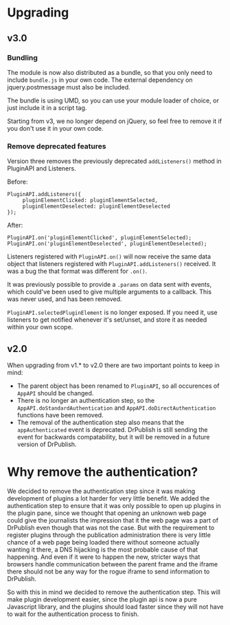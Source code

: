 Upgrading
=========

v3.0
----

### Bundling

The module is now also distributed as a bundle, so that you only need to include `bundle.js` in your own code. The external dependency on jquery.postmessage must also be included.

The bundle is using UMD, so you can use your module loader of choice, or just include it in a script tag.

Starting from v3, we no longer depend on jQuery, so feel free to remove it if you don't use it in your own code.

### Remove deprecated features

Version three removes the previously deprecated `addListeners()` method in PluginAPI and Listeners.

Before:

    PluginAPI.addListeners({
         pluginElementClicked: pluginElementSelected,
         pluginElementDeselected: pluginElementDeselected
    });

After:

    PluginAPI.on('pluginElementClicked', pluginElementSelected);
    PluginAPI.on('pluginElementDeselected', pluginElementDeselected);

Listeners registered with `PluginAPI.on()` will now receive the same data object that listeners registered with `PluginAPI.addListeners()` received. It was a bug the that format was different for `.on()`.

It was previously possible to provide a `.params` on data sent with events, which could've been used to give multiple arguments to a callback. This was never used, and has been removed.

`PluginAPI.selectedPluginElement` is no longer exposed. If you need it, use listeners to get notified whenever it's set/unset, and store it as needed within your own scope.

v2.0
----

When upgrading from v1.* to v2.0 there are two important points to keep in mind:
 * The parent object has been renamed to ```PluginAPI```, so all occurences of ```AppAPI``` should be changed.
 * There is no longer an authentication step, so the ```AppAPI.doStandardAuthentication``` and ```AppAPI.doDirectAuthentication``` functions have been removed.
 * The removal of the authentication step also means that the ```appAuthenticated``` event is deprecated. DrPublish is still sending the event for backwards compatability, but it will be removed in a future version of DrPublish.


 Why remove the authentication?
 ==============================
 We decided to remove the authentication step since it was making development of plugins a lot harder for very little benefit. We added the authentication step to ensure that it was only possible to open up plugins in the plugin pane, since we thought that opening an unknown web page could give the journalists the impression that it the web page was a part of DrPublish even though that was not the case. But with the requirement to register plugins through the publication administration there is very little chance of a web page being loaded there without someone actually wanting it there, a DNS hijacking is the most probable cause of that happening. And even if it were to happen the new, stricter ways that browsers handle communication between the parent frame and the iframe there should not be any way for the rogue iframe to send information to DrPublish.

 So with this in mind we decided to remove the authentication step. This will make plugin development easier, since the plugin api is now a pure Javascript library, and the plugins should load faster since they will not have to wait for the authentication process to finish.
